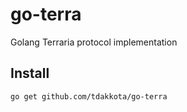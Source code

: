 # go-terra
Golang Terraria protocol implementation 

## Install
```
go get github.com/tdakkota/go-terra
```
